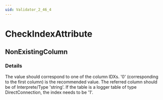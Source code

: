 ```yaml
---
uid: Validator_2_46_4
---
```


# CheckIndexAttribute

## NonExistingColumn

<!-- Description, Properties, ... sections are auto-generated. -->
<!-- REPLACE ME AUTO-GENERATION -->

### Details

The value should correspond to one of the column IDXs. '0' (corresponding to the first column) is the recommended value. The referred column should be of Interprete/Type 'string'.
If the table is a logger table of type DirectConnection, the index needs to be '1'.

<!-- Uncomment to add example code -->
<!--### Example code-->
